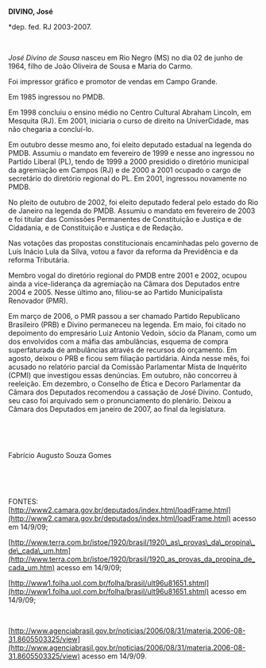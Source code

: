 **DIVINO, José**

\*dep. fed. RJ 2003-2007.

 

*José Divino de Sousa* nasceu em Rio Negro (MS) no dia 02 de junho de
1964, filho de João Oliveira de Sousa e Maria do Carmo.

Foi impressor gráfico e promotor de vendas em Campo Grande.

Em 1985 ingressou no PMDB.

Em 1998 concluiu o ensino médio no Centro Cultural Abraham Lincoln, em
Mesquita (RJ). Em 2001, iniciaria o curso de direito na UniverCidade,
mas não chegaria a concluí-lo.

Em outubro desse mesmo ano, foi eleito deputado estadual na legenda do
PMDB. Assumiu o mandato em fevereiro de 1999 e nesse ano ingressou no
Partido Liberal (PL), tendo de 1999 a 2000 presidido o diretório
municipal da agremiação em Campos (RJ) e de 2000 a 2001 ocupado o cargo
de secretário do diretório regional do PL. Em 2001, ingressou novamente
no PMDB.

No pleito de outubro de 2002, foi eleito deputado federal pelo estado do
Rio de Janeiro na legenda do PMDB. Assumiu o mandato em fevereiro de
2003 e foi titular das Comissões Permanentes de Constituição e Justiça e
de Cidadania, e de Constituição e Justiça e de Redação.

Nas votações das propostas constitucionais encaminhadas pelo governo de
Luís Inácio Lula da Silva, votou a favor da reforma da Previdência e da
reforma Tributária.

Membro vogal do diretório regional do PMDB entre 2001 e 2002, ocupou
ainda a vice-liderança da agremiação na Câmara dos Deputados entre 2004
e 2005. Nesse último ano, filiou-se ao Partido Municipalista Renovador
(PMR).

Em março de 2006, o PMR passou a ser chamado Partido Republicano
Brasileiro (PRB) e Divino permaneceu na legenda. Em maio, foi citado no
depoimento do empresário Luiz Antonio Vedoin, sócio da Planam, como um
dos envolvidos com a máfia das ambulâncias, esquema de compra
superfaturada de ambulâncias através de recursos do orçamento. Em
agosto, deixou o PRB e ficou sem filiação partidária. Ainda nesse mês,
foi acusado no relatório parcial da Comissão Parlamentar Mista de
Inquérito (CPMI) que investigou essas denúncias. Em outubro, não
concorreu à reeleição. Em dezembro, o Conselho de Ética e Decoro
Parlamentar da Câmara dos Deputados recomendou a cassação de José
Divino. Contudo, seu caso foi arquivado sem o pronunciamento do
plenário. Deixou a Câmara dos Deputados em janeiro de 2007, ao final da
legislatura.

 

 

Fabrício Augusto Souza Gomes

 

 

FONTES:
[http://www2.camara.gov.br/deputados/index.html/loadFrame.html](http://www2.camara.gov.br/deputados/index.html/loadFrame.html)
acesso em 14/9/09;

[http://www.terra.com.br/istoe/1920/brasil/1920\_as\_provas\_da\_propina\_de\_cada\_um.htm](http://www.terra.com.br/istoe/1920/brasil/1920_as_provas_da_propina_de_cada_um.htm)
acesso em 14/9/09;

[http://www1.folha.uol.com.br/folha/brasil/ult96u81651.shtml](http://www1.folha.uol.com.br/folha/brasil/ult96u81651.shtml)
acesso em 14/9/09;

 

[http://www.agenciabrasil.gov.br/noticias/2006/08/31/materia.2006-08-31.8605503325/view](http://www.agenciabrasil.gov.br/noticias/2006/08/31/materia.2006-08-31.8605503325/view)
acesso em 14/9/09.

 
